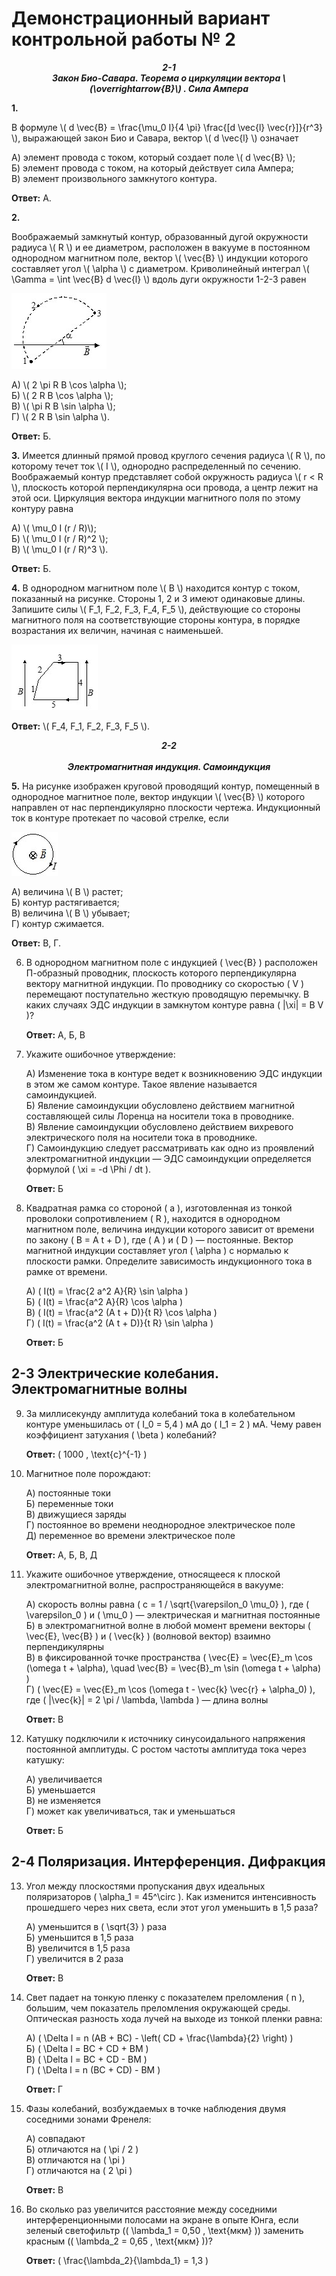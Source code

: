 # Демонстрационный вариант контрольной работы № 2

***<center>2-1</center>*** 
***<center>Закон Био-Савара. Теорема о циркуляции вектора \\(\overrightarrow{B}\\) . Сила Ампера </center>***

**1.** 

 В формуле \\( d \vec{B} = \frac{\mu_0 I}{4 \pi} \frac{[d \vec{l} \vec{r}]}{r^3} \\), выражающей закон Био и Савара, вектор \\( d \vec{l} \\) означает

   А) элемент провода с током, который создает поле \\( d \vec{B} \\);  
   Б) элемент провода с током, на который действует сила Ампера;  
   В) элемент произвольного замкнутого контура. 

   **Ответ:** А.

**2.** 

 Воображаемый замкнутый контур, образованный дугой окружности радиуса \\( R \\) и ее диаметром, расположен в вакууме в постоянном однородном магнитном поле, вектор \\( \vec{B} \\) индукции которого составляет угол \\( \alpha \\) с диаметром. Криволинейный интеграл \\( \Gamma = \int \vec{B} d \vec{l} \\) вдоль дуги окружности 1-2-3 равен

 ![ Рис.1](../../pic/picture8.jpg "Рис.1")

   А) \\( 2 \pi R B \cos \alpha \\);   
   Б) \\( 2 R B \cos \alpha \\);   
   В) \\( \pi R B \sin \alpha \\);   
   Г) \\( 2 R B \sin \alpha \\).  

   **Ответ:** Б.

**3.** Имеется длинный прямой провод круглого сечения радиуса \\( R \\), по которому течет ток \\( I \\), однородно распределенный по сечению. Воображаемый контур представляет собой окружность радиуса \\( r < R \\), плоскость которой перпендикулярна оси провода, а центр лежит на этой оси. Циркуляция вектора индукции магнитного поля по этому контуру равна

   А) \\( \mu_0 I (r / R)\\);   
   Б) \\( \mu_0 I (r / R)^2 \\);   
   В) \\( \mu_0 I (r / R)^3 \\).  

   **Ответ:** Б.

**4.** В однородном магнитном поле \\( B \\) находится контур с током, показанный на рисунке. Стороны 1, 2 и 3 имеют одинаковые длины. Запишите силы \\( F_1, F_2, F_3, F_4, F_5 \\), действующие со стороны магнитного поля на соответствующие стороны контура, в порядке возрастания их величин, начиная с наименьшей.

![ Рис.2](../../pic/picture9.jpg "Рис.2")

   **Ответ:** \\( F_4, F_1, F_2, F_3, F_5 \\).

***<center>2-2</center>***  
***<center>Электромагнитная индукция. Самоиндукция </center>***

**5.** На рисунке изображен круговой проводящий контур, помещенный в однородное магнитное поле, вектор индукции \\( \vec{B} \\) которого направлен от нас перпендикулярно плоскости чертежа. Индукционный ток в контуре протекает по часовой стрелке, если

![ Рис.2](../../pic/picture10.jpg "Рис.")

   А) величина \\( B \\) растет;   
   Б) контур растягивается;   
   В) величина \\( B \\) убывает;   
   Г) контур сжимается.  

   **Ответ:** В, Г.

6. В однородном магнитном поле с индукцией \( \vec{B} \) расположен П-образный проводник, плоскость которого перпендикулярна вектору магнитной индукции. По проводнику со скоростью \( V \) перемещают поступательно жесткую проводящую перемычку. В каких случаях ЭДС индукции в замкнутом контуре равна \( |\xi| = B V \)?

   **Ответ:** А, Б, В

7. Укажите ошибочное утверждение:

   А) Изменение тока в контуре ведет к возникновению ЭДС индукции в этом же самом контуре. Такое явление называется самоиндукцией.  
   Б) Явление самоиндукции обусловлено действием магнитной составляющей силы Лоренца на носители тока в проводнике.  
   В) Явление самоиндукции обусловлено действием вихревого электрического поля на носители тока в проводнике.  
   Г) Самоиндукцию следует рассматривать как одно из проявлений электромагнитной индукции — ЭДС самоиндукции определяется формулой \( \xi = -d \Phi / dt \).  

   **Ответ:** Б

8. Квадратная рамка со стороной \( a \), изготовленная из тонкой проволоки сопротивлением \( R \), находится в однородном магнитном поле, величина индукции которого зависит от времени по закону \( B = A t + D \), где \( A \) и \( D \) — постоянные. Вектор магнитной индукции составляет угол \( \alpha \) с нормалью к плоскости рамки. Определите зависимость индукционного тока в рамке от времени.

   А) \( I(t) = \frac{2 a^2 A}{R} \sin \alpha \)  
   Б) \( I(t) = \frac{a^2 A}{R} \cos \alpha \)  
   В) \( I(t) = \frac{a^2 (A t + D)}{t R} \cos \alpha \)  
   Г) \( I(t) = \frac{a^2 (A t + D)}{t R} \sin \alpha \)  

   **Ответ:** Б

## 2-3 Электрические колебания. Электромагнитные волны

9. За миллисекунду амплитуда колебаний тока в колебательном контуре уменьшилась от \( I_0 = 5,4 \) мА до \( I_1 = 2 \) мА. Чему равен коэффициент затухания \( \beta \) колебаний?

   **Ответ:** \( 1000 \, \text{с}^{-1} \)

10. Магнитное поле порождают:

    А) постоянные токи  
    Б) переменные токи  
    В) движущиеся заряды  
    Г) постоянное во времени неоднородное электрическое поле  
    Д) переменное во времени электрическое поле  

    **Ответ:** А, Б, В, Д

11. Укажите ошибочное утверждение, относящееся к плоской электромагнитной волне, распространяющейся в вакууме:

    А) скорость волны равна \( c = 1 / \sqrt{\varepsilon_0 \mu_0} \), где \( \varepsilon_0 \) и \( \mu_0 \) — электрическая и магнитная постоянные  
    Б) в электромагнитной волне в любой момент времени векторы \( \vec{E}, \vec{B} \) и \( \vec{k} \) (волновой вектор) взаимно перпендикулярны  
    В) в фиксированной точке пространства \( \vec{E} = \vec{E}_m \cos (\omega t + \alpha), \quad \vec{B} = \vec{B}_m \sin (\omega t + \alpha) \)  
    Г) \( \vec{E} = \vec{E}_m \cos (\omega t - \vec{k} \vec{r} + \alpha_0) \), где \( \|\vec{k}\| = 2 \pi / \lambda, \lambda \) — длина волны  

    **Ответ:** В

12. Катушку подключили к источнику синусоидального напряжения постоянной амплитуды. С ростом частоты амплитуда тока через катушку:

    А) увеличивается  
    Б) уменьшается  
    В) не изменяется  
    Г) может как увеличиваться, так и уменьшаться  

    **Ответ:** Б

## 2-4 Поляризация. Интерференция. Дифракция

13. Угол между плоскостями пропускания двух идеальных поляризаторов \( \alpha_1 = 45^\circ \). Как изменится интенсивность прошедшего через них света, если этот угол уменьшить в 1,5 раза?

    А) уменьшится в \( \sqrt{3} \) раза  
    Б) уменьшится в 1,5 раза  
    В) увеличится в 1,5 раза  
    Г) увеличится в 2 раза  

    **Ответ:** В

14. Свет падает на тонкую пленку с показателем преломления \( n \), большим, чем показатель преломления окружающей среды. Оптическая разность хода лучей на выходе из тонкой пленки равна:

    А) \( \Delta l = n (AB + BC) - \left( CD + \frac{\lambda}{2} \right) \)  
    Б) \( \Delta l = BC + CD + BM \)  
    В) \( \Delta l = BC + CD - BM \)  
    Г) \( \Delta l = n (BC + CD) - BM \)  

    **Ответ:** Г

15. Фазы колебаний, возбуждаемых в точке наблюдения двумя соседними зонами Френеля:

    А) совпадают  
    Б) отличаются на \( \pi / 2 \)  
    В) отличаются на \( \pi \)  
    Г) отличаются на \( 2 \pi \)  

    **Ответ:** В

16. Во сколько раз увеличится расстояние между соседними интерференционными полосами на экране в опыте Юнга, если зеленый светофильтр (\( \lambda_1 = 0,50 \, \text{мкм} \)) заменить красным (\( \lambda_2 = 0,65 \, \text{мкм} \))?

    **Ответ:** \( \frac{\lambda_2}{\lambda_1} = 1,3 \)